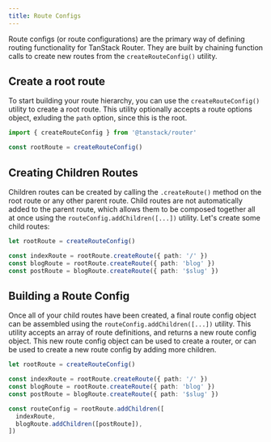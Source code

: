 ```yaml
---
title: Route Configs
---
```


Route configs (or route configurations) are the primary way of defining routing functionality for TanStack Router. They are built by chaining function calls to create new routes from the `createRouteConfig()` utility.

## Create a root route

To start building your route hierarchy, you can use the `createRouteConfig()` utility to create a root route. This utility optionally accepts a route options object, exluding the `path` option, since this is the root.

```ts
import { createRouteConfig } from '@tanstack/router'

const rootRoute = createRouteConfig()
```

## Creating Children Routes

Children routes can be created by calling the `.createRoute()` method on the root route or any other parent route. Child routes are not automatically added to the parent route, which allows them to be composed together all at once using the `routeConfig.addChildren([...])` utility. Let's create some child routes:

```ts
let rootRoute = createRouteConfig()

const indexRoute = rootRoute.createRoute({ path: '/' })
const blogRoute = rootRoute.createRoute({ path: 'blog' })
const postRoute = blogRoute.createRoute({ path: '$slug' })
```

## Building a Route Config

Once all of your child routes have been created, a final route config object can be assembled using the `routeConfig.addChildren([...])` utility. This utility accepts an array of route definitions, and returns a new route config object. This new route config object can be used to create a router, or can be used to create a new route config by adding more children.

```ts
let rootRoute = createRouteConfig()

const indexRoute = rootRoute.createRoute({ path: '/' })
const blogRoute = rootRoute.createRoute({ path: 'blog' })
const postRoute = blogRoute.createRoute({ path: '$slug' })

const routeConfig = rootRoute.addChildren([
  indexRoute,
  blogRoute.addChildren([postRoute]),
])
```
